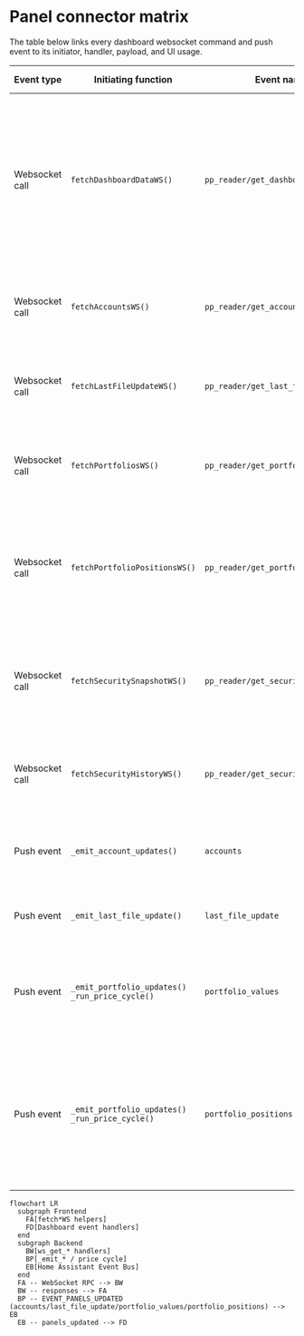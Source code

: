 # Panel connector matrix

The table below links every dashboard websocket command and push event to its initiator, handler, payload, and UI usage.

| Event type | Initiating function | Event name | Receiving/handling function | Data contained | Distribution of the data in the frontend |
| --- | --- | --- | --- | --- | --- |
| Websocket call | `fetchDashboardDataWS()` | `pp_reader/get_dashboard_data` | `ws_get_dashboard_data()` | Responds with `accounts[]`, `portfolios[]`, `last_file_update`, and `transactions`; account entries carry `name`, `currency_code`, `orig_balance`, `balance`, and optional `fx_unavailable`, while portfolio entries expose `uuid`, `name`, `current_value`, `purchase_sum`, and `position_count`. | Legacy bootstrap snapshot used by earlier dashboard implementations to hydrate the same account and portfolio views that the granular loaders now refresh individually. |
| Websocket call | `fetchAccountsWS()` | `pp_reader/get_accounts` | `ws_get_accounts()` | Returns `accounts[]` entries containing `name`, `currency_code`, `orig_balance`, `balance`, and optional `fx_unavailable`. | `renderDashboard()` normalises each account, renders the EUR and FX tables, and contributes to the total wealth calculation and FX warning banner. |
| Websocket call | `fetchLastFileUpdateWS()` | `pp_reader/get_last_file_update` | `ws_get_last_file_update()` | Resolves `last_file_update` into a formatted timestamp string. | `renderDashboard()` places the timestamp in the footer card, while `handleLastFileUpdate()` keeps `.last-file-update` elements in the header/footer in sync. |
| Websocket call | `fetchPortfoliosWS()` | `pp_reader/get_portfolio_data` | `ws_get_portfolio_data()` | Returns `portfolios[]` rows with `uuid`, `name`, `current_value`, `purchase_sum`, `position_count`, and `performance` metadata. | `renderDashboard()` maps the payload into expandable portfolio rows, populating summary metrics and FX fallbacks for the overview table. |
| Websocket call | `fetchPortfolioPositionsWS()` | `pp_reader/get_portfolio_positions` | `ws_get_portfolio_positions()` | Replies with `{portfolio_uuid, positions[], error?}` where each position carries `security_uuid`, `name`, `current_holdings`, `purchase_value`, `current_value`, `average_cost`, `performance`, and `aggregation`. | Lazy loads position tables on expansion; rendered rows power per-security detail links, cached data, and sortable columns. |
| Websocket call | `fetchSecuritySnapshotWS()` | `pp_reader/get_security_snapshot` | `ws_get_security_snapshot()` | Provides `{security_uuid, snapshot}` with holdings totals, EUR valuations, last/close prices, aggregation breakdown, average-cost, performance metrics, and `source`. | `renderSecurityDetail()` builds the security header, meta section, info bar, and valuation breakdown from the snapshot (including cache/fallback notices). |
| Websocket call | `fetchSecurityHistoryWS()` | `pp_reader/get_security_history` | `ws_get_security_history()` | Returns `{security_uuid, prices[]}` with each point exposing `date`, `close`, and optional `close_raw`, alongside `start_date`/`end_date` echoes. | The security detail tab fetches the selected range, normalises the series, and feeds the chart plus day-change statistics. |
| Push event | `_emit_account_updates()` | `accounts` | `handleAccountUpdate()` | Emits `accounts[]` entries with `name`, `currency_code`, `orig_balance`, `balance`, and `fx_unavailable` flags. | Updates the EUR and FX account tables, recalculates totals, and refreshes the overall wealth figure used in the header card. |
| Push event | `_emit_last_file_update()` | `last_file_update` | `handleLastFileUpdate()` | Sends the formatted ISO timestamp string for the last portfolio file import. | Writes the status into `.last-file-update` nodes in both footer and header/meta sections. |
| Push event | `_emit_portfolio_updates()`<br>`_run_price_cycle()` | `portfolio_values` | `handlePortfolioUpdate()` | Delivers portfolio aggregates containing `uuid`, `name`, `current_value`, `purchase_sum`, `position_count`, `performance`, and `missing_value_positions`. | Patches the expandable portfolio table cells, refreshes gain/percentage badges, and recalculates footer totals plus the wealth headline. |
| Push event | `_emit_portfolio_updates()`<br>`_run_price_cycle()` | `portfolio_positions` | `handlePortfolioPositionsUpdate()` | Supplies per-portfolio payloads with `portfolio_uuid`, `positions[]`, and optional `error`; each position mirrors the websocket structure (`security_uuid`, `name`, `current_holdings`, `purchase_value`, `current_value`, `average_cost`, `performance`, `aggregation`). | Applies live deltas to expanded position tables, updates the cached dataset, and dispatches `pp-reader:portfolio-positions-updated` so other tabs (e.g. security detail) can react. |

```mermaid
flowchart LR
  subgraph Frontend
    FA[fetch*WS helpers]
    FD[Dashboard event handlers]
  end
  subgraph Backend
    BW[ws_get_* handlers]
    BP[_emit_* / price cycle]
    EB[Home Assistant Event Bus]
  end
  FA -- WebSocket RPC --> BW
  BW -- responses --> FA
  BP -- EVENT_PANELS_UPDATED (accounts/last_file_update/portfolio_values/portfolio_positions) --> EB
  EB -- panels_updated --> FD
```
